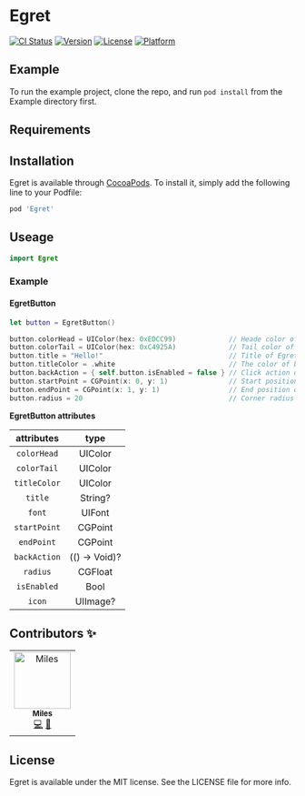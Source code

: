 # Egret

[![CI Status](https://img.shields.io/travis/Thisismy0312/Egret.svg?style=flat)](https://travis-ci.org/Thisismy0312/Egret)
[![Version](https://img.shields.io/cocoapods/v/Egret.svg?style=flat)](https://cocoapods.org/pods/Egret)
[![License](https://img.shields.io/cocoapods/l/Egret.svg?style=flat)](https://cocoapods.org/pods/Egret)
[![Platform](https://img.shields.io/cocoapods/p/Egret.svg?style=flat)](https://cocoapods.org/pods/Egret)

## Example

To run the example project, clone the repo, and run `pod install` from the Example directory first.

## Requirements

## Installation

Egret is available through [CocoaPods](https://cocoapods.org). To install
it, simply add the following line to your Podfile:

```ruby
pod 'Egret'
```

## Useage

```swift
import Egret
```

### Example

#### EgretButton

```swift
let button = EgretButton()

button.colorHead = UIColor(hex: 0xEDCC99)             // Heade color of EgretButton
button.colorTail = UIColor(hex: 0xC4925A)             // Tail color of EgretButton
button.title = "Hello!"                               // Title of EgretButton
button.titleColor = .white                            // The color of button title
button.backAction = { self.button.isEnabled = false } // Click action of EgretButton
button.startPoint = CGPoint(x: 0, y: 1)               // Start position of gradient layer
button.endPoint = CGPoint(x: 1, y: 1)                 // End position of gradient layer
button.radius = 20                                    // Corner radius of EgretButton
```

**EgretButton attributes**

| attributes | type |
|:------------:|:------:|
|`colorHead`| UIColor|
|`colorTail`|UIColor|
|`titleColor`|UIColor|
|`title`|String?|
|`font`|UIFont|
|`startPoint`|CGPoint|
|`endPoint`|CGPoint|
|`backAction`|(() -> Void)?|
|`radius`|CGFloat|
|`isEnabled`|Bool|
|`icon`|UIImage?|

## Contributors ✨

<table>
  <tr>
    <td align="center"><a href="http://ruilisi.co/"><img src="https://avatars3.githubusercontent.com/u/15723059?s=400&u=b0a0ec8f555b843a99dce0bffddac285e4196e85&v=4" width="100px;" alt="Miles"/><br /><sub><b>Miles</b></sub></a><br /><a href="https://github.com/ruilisi/Egret/commits?author=Thisismy0312" title="Code">💻</a> <a href="https://github.com/ruilisi/Egret/commits?author=Thisismy0312" title="Documentation">📖</a></td>
  </tr>
</table>

## License

Egret is available under the MIT license. See the LICENSE file for more info.
